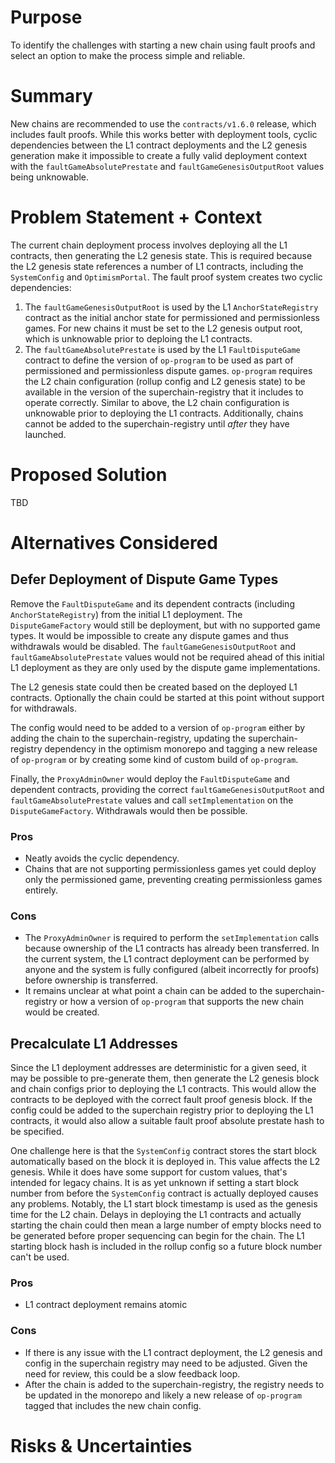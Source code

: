 # Purpose

To identify the challenges with starting a new chain using fault proofs and select an option to make the process simple
and reliable.

# Summary

New chains are recommended to use the `contracts/v1.6.0` release, which includes fault proofs. While this works better
with deployment tools, cyclic dependencies between the L1 contract deployments and the L2 genesis generation make it
impossible to create a fully valid deployment context with the `faultGameAbsolutePrestate` and
`faultGameGenesisOutputRoot` values being unknowable.

# Problem Statement + Context

The current chain deployment process involves deploying all the L1 contracts, then generating the L2 genesis state.
This is required because the L2 genesis state references a number of L1 contracts, including the `SystemConfig` and
`OptimismPortal`. The fault proof system creates two cyclic dependencies:

1. The `faultGameGenesisOutputRoot` is used by the L1 `AnchorStateRegistry` contract as the initial anchor state for
   permissioned and permissionless games. For new chains it must be set to the L2 genesis output root, which is
   unknowable prior to deploing the L1 contracts.
2. The `faultGameAbsolutePrestate` is used by the L1 `FaultDisputeGame` contract to define the version of `op-program`
   to be used as part of permissioned and permissionless dispute games. `op-program` requires the L2 chain
   configuration (rollup config and L2 genesis state) to be available in the version of the superchain-registry that it
   includes to operate correctly. Similar to above, the L2 chain configuration is unknowable prior to deploying the L1
   contracts. Additionally, chains cannot be added to the superchain-registry until _after_ they have launched.

# Proposed Solution

TBD

# Alternatives Considered

## Defer Deployment of Dispute Game Types

Remove the `FaultDisputeGame` and its dependent contracts (including `AnchorStateRegistry`) from the initial L1
deployment. The `DisputeGameFactory` would still be deployment, but with no supported game types. It would be impossible
to create any dispute games and thus withdrawals would be disabled. The `faultGameGenesisOutputRoot` and
`faultGameAbsolutePrestate` values would not be required ahead of this initial L1 deployment as they are only used by
the dispute game implementations.

The L2 genesis state could then be created based on the deployed L1 contracts. Optionally the chain could be started at
this point without support for withdrawals.

The config would need to be added to a version of `op-program` either by adding the chain to the superchain-registry,
updating the superchain-registry dependency in the optimism monorepo and tagging a new release of `op-program` or by
creating some kind of custom build of `op-program`.

Finally, the `ProxyAdminOwner` would deploy the `FaultDisputeGame` and dependent contracts, providing the correct
`faultGameGenesisOutputRoot` and `faultGameAbsolutePrestate` values and call `setImplementation` on the
`DisputeGameFactory`. Withdrawals would then be possible.

### Pros

* Neatly avoids the cyclic dependency.
* Chains that are not supporting permissionless games yet could deploy only the permissioned game, preventing creating
  permissionless games entirely.

### Cons

* The `ProxyAdminOwner` is required to perform the `setImplementation` calls because ownership of the L1 contracts has
  already been transferred. In the current system, the L1 contract deployment can be performed by anyone and the system
  is fully configured (albeit incorrectly for proofs) before ownership is transferred.
* It remains unclear at what point a chain can be added to the superchain-registry or how a version of `op-program` that
  supports the new chain would be created.

## Precalculate L1 Addresses

Since the L1 deployment addresses are deterministic for a given seed, it may be possible to pre-generate them, then
generate the L2 genesis block and chain configs prior to deploying the L1 contracts. This would allow the contracts
to be deployed with the correct fault proof genesis block. If the config could be added to the superchain registry
prior to deploying the L1 contracts, it would also allow a suitable fault proof absolute prestate hash to be specified.

One challenge here is that the `SystemConfig` contract stores the start block automatically based on the block it is
deployed in. This value affects the L2 genesis. While it does have some support for custom values, that's intended for
legacy chains. It is as yet unknown if setting a start block number from before the `SystemConfig` contract is actually
deployed causes any problems. Notably, the L1 start block timestamp is used as the genesis time for the L2 chain.
Delays in deploying the L1 contracts and actually starting the chain could then mean a large number of empty blocks need
to be generated before proper sequencing can begin for the chain. The L1 starting block hash is included in the rollup
config so a future block number can't be used.

### Pros

* L1 contract deployment remains atomic

### Cons

* If there is any issue with the L1 contract deployment, the L2 genesis and config in the superchain registry may need
  to be adjusted. Given the need for review, this could be a slow feedback loop.
* After the chain is added to the superchain-registry, the registry needs to be updated in the monorepo and likely a new
  release of `op-program` tagged that includes the new chain config.

# Risks & Uncertainties

<!-- An overview of what could go wrong.
Also any open questions that need more work to resolve. -->
